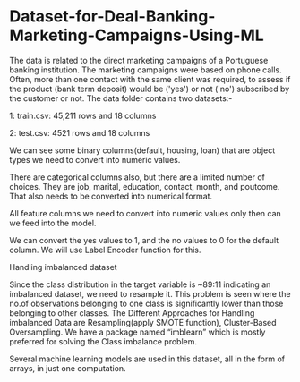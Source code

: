 # Dataset-for-Deal-Banking-Marketing-Campaigns-Using-ML
The data is related to the direct marketing campaigns of a Portuguese banking institution. The marketing campaigns were based on phone calls. Often, more than one contact with the same client was required, to assess if the product (bank term deposit) would be ('yes') or not ('no') subscribed by the customer or not. The data folder contains two datasets:-

1: train.csv: 45,211 rows and 18 columns 

2: test.csv: 4521 rows and 18 columns 

We can see some binary columns(default, housing, loan) that are object types we need to convert into numeric values.

There are categorical columns also, but there are a limited number of choices. They are job, marital, education, contact, month, and poutcome. That also needs to be converted into numerical format.

All feature columns we need to convert into numeric values only then can we feed into the model.

We can convert the yes values to 1, and the no values to 0 for the default column. We will use Label Encoder function for this.

Handling imbalanced dataset

Since the class distribution in the target variable is ~89:11 indicating an imbalanced dataset, we need to resample it. This problem is seen where the no.of observations belonging to one class is significantly lower than those belonging to other classes. The Different Approaches for Handling imbalanced Data are Resampling(apply SMOTE function), Cluster-Based Oversampling. We have a package named “imblearn” which is mostly preferred for solving the Class imbalance problem.

Several machine learning models are used in this dataset, all in the form of arrays, in just one computation.

